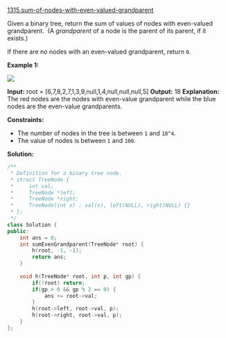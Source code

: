 [1315.sum-of-nodes-with-even-valued-grandparent](https://leetcode.com/problems/sum-of-nodes-with-even-valued-grandparent/)  

Given a binary tree, return the sum of values of nodes with even-valued grandparent.  (A _grandparent_ of a node is the parent of its parent, if it exists.)

If there are no nodes with an even-valued grandparent, return `0`.

**Example 1:**

**![](https://assets.leetcode.com/uploads/2019/07/24/1473_ex1.png)**

**Input:** root = \[6,7,8,2,7,1,3,9,null,1,4,null,null,null,5\]
**Output:** 18
**Explanation:** The red nodes are the nodes with even-value grandparent while the blue nodes are the even-value grandparents.

**Constraints:**

*   The number of nodes in the tree is between `1` and `10^4`.
*   The value of nodes is between `1` and `100`.  



**Solution:**  

```cpp
/**
 * Definition for a binary tree node.
 * struct TreeNode {
 *     int val;
 *     TreeNode *left;
 *     TreeNode *right;
 *     TreeNode(int x) : val(x), left(NULL), right(NULL) {}
 * };
 */
class Solution {
public:
    int ans = 0;
    int sumEvenGrandparent(TreeNode* root) {
        h(root, -1, -1);
        return ans;
    }
    
    void h(TreeNode* root, int p, int gp) {
        if(!root) return;
        if(gp > 0 && gp % 2 == 0) {
            ans += root->val;
        }
        h(root->left, root->val, p);
        h(root->right, root->val, p);
    }
};
```
      